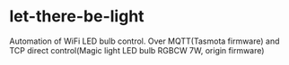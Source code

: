 # let-there-be-light
Automation of WiFi LED bulb control. Over MQTT(Tasmota firmware) and TCP direct control(Magic light LED bulb RGBCW 7W, origin firmware)
